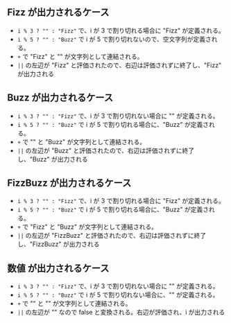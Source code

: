 ## Fizz が出力されるケース

- `i % 3 ? "" : "Fizz"` で、i が 3 で割り切れる場合に "Fizz" が定義される。
- `i % 5 ? "" : "Buzz"` で i が 5 で割り切れないので、空文字列が定義される。
- `+` で "Fizz" と "" が文字列として連結される。
- `||` の左辺が "Fizz" と評価されたので、右辺は評価されずに終了し、"Fizz" が出力される

## Buzz が出力されるケース

- `i % 3 ? "" : "Fizz"` で、i が 3 で割り切れない場合に "" が定義される。
- `i % 5 ? "" : "Buzz"` で i が 5 で割り切れる場合に、"Buzz" が定義される。
- `+` で "" と "Buzz" が文字列として連結される。
- `||` の左辺が "Buzz" と評価されたので、右辺は評価されずに終了し、"Buzz" が出力される

## FizzBuzz が出力されるケース

- `i % 3 ? "" : "Fizz"` で、i が 3 で割り切れる場合に "Fizz" が定義される。
- `i % 5 ? "" : "Buzz"` で i が 5 で割り切れる場合に、"Buzz" が定義される。
- `+` で "Fizz" と "Buzz" が文字列として連結される。
- `||` の左辺が "FizzBuzz" と評価されたので、右辺は評価されずに終了し、"FizzBuzz" が出力される

## 数値 が出力されるケース

- `i % 3 ? "" : "Fizz"` で、i が 3 で割り切れない場合に "" が定義される。
- `i % 5 ? "" : "Buzz"` で i が 5 で割り切れない場合に、"" が定義される。
- `+` で "" と "" が文字列として連結される。
- `||` の左辺が "" なので false と変換される。右辺が評価され、i が出力される
